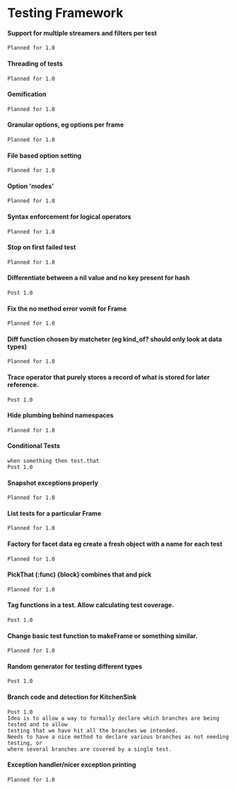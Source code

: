 # Testing Framework

#### Support for multiple streamers and filters per test
    Planned for 1.0

#### Threading of tests
    Planned for 1.0

#### Gemification
    Planned for 1.0

#### Granular options, eg options per frame
    Planned for 1.0

#### File based option setting
    Planned for 1.0

#### Option 'modes'
    Planned for 1.0

#### Syntax enforcement for logical operators
    Planned for 1.0

#### Stop on first failed test
    Planned for 1.0

#### Differentiate between a nil value and no key present for hash
    Post 1.0

#### Fix the no method error vomit for Frame
    Planned for 1.0

#### Diff function chosen by matcheter (eg kind_of? should only look at data types)
    Planned for 1.0

#### Trace operator that purely stores a record of what is stored for later reference.
    Post 1.0

#### Hide plumbing behind namespaces
    Planned for 1.0

#### Conditional Tests
    when something then test.that
    Post 1.0

#### Snapshot exceptions properly
    Planned for 1.0
    
#### List tests for a particular Frame
    Planned for 1.0

#### Factory for facet data eg create a fresh object with a name for each test
    Planned for 1.0

#### PickThat (:func) {block} combines that and pick
    Planned for 1.0

#### Tag functions in a test. Allow calculating test coverage.
    Post 1.0

#### Change basic test function to makeFrame or something similar.
    Planned for 1.0

#### Random generator for testing different types
    Post 1.0

#### Branch code and detection for KitchenSink
    Post 1.0
    Idea is to allow a way to formally declare which branches are being tested and to allow
    testing that we have hit all the branches we intended.
    Needs to have a nice method to declare various branches as not needing testing, or
    where several branches are covered by a single test.

#### Exception handler/nicer exception printing
    Planned for 1.0